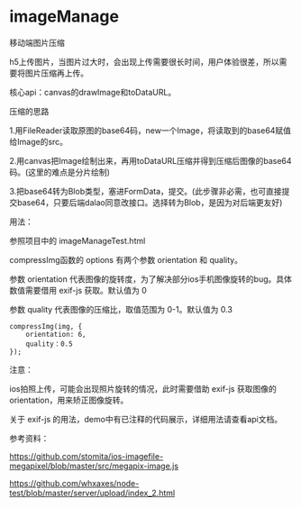 # imageManage
移动端图片压缩

h5上传图片，当图片过大时，会出现上传需要很长时间，用户体验很差，所以需要将图片压缩再上传。

核心api：canvas的drawImage和toDataURL。

压缩的思路

1.用FileReader读取原图的base64码，new一个Image，将读取到的base64赋值给Image的src。

2.用canvas把Image绘制出来，再用toDataURL压缩并得到压缩后图像的base64码。(这里的难点是分片绘制)

3.把base64转为Blob类型，塞进FormData，提交。(此步骤非必需，也可直接提交base64，只要后端dalao同意改接口。选择转为Blob，是因为对后端更友好)

用法：

参照项目中的 imageManageTest.html

compressImg函数的 options 有两个参数 orientation 和 quality。

参数 orientation 代表图像的旋转度，为了解决部分ios手机图像旋转的bug。具体数值需要借用 exif-js 获取。默认值为 0

参数 quality 代表图像的压缩比，取值范围为 0-1。默认值为 0.3

    compressImg(img, {    
        orientation: 6,        
        quality：0.5    
    });
   
注意：

ios拍照上传，可能会出现照片旋转的情况，此时需要借助 exif-js 获取图像的orientation，用来矫正图像旋转。

关于 exif-js 的用法，demo中有已注释的代码展示，详细用法请查看api文档。

参考资料：

https://github.com/stomita/ios-imagefile-megapixel/blob/master/src/megapix-image.js

https://github.com/whxaxes/node-test/blob/master/server/upload/index_2.html
